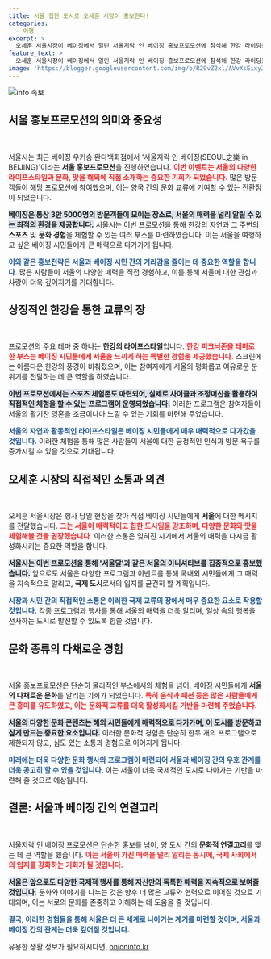 ```yaml
---
title: 서울 힙한 도시로 오세훈 시장이 홍보한다!
categories:
  - 여행
excerpt: >
  오세훈 서울시장이 베이징에서 열린 서울지락 인 베이징 홍보프로모션에 참석해 한강 라이딩을 체험하며 서울의 매력을 전했습니다. 다양한 부스를 통해 서울의 맛과 멋을 소개하며 베이징 시민들의 큰 호응을 얻었는데, 서울의 독특한 라이프스타일을 체험할 기회를 놓치지 마세요!
feature_text: >
  오세훈 서울시장이 베이징에서 열린 서울지락 인 베이징 홍보프로모션에 참석해 한강 라이딩을 체험하며 서울의 매력을 전했습니다. 다양한 부스를 통해 서울의 맛과 멋을 소개하며 베이징 시민들의 큰 호응을 얻었는데, 서울의 독특한 라이프스타일을 체험할 기회를 놓치지 마세요!
image: 'https://blogger.googleusercontent.com/img/b/R29vZ2xl/AVvXsEixyZcFfHzMRdzZMjFBmAUKJYCLCGyLL1o632UiGVXcaFdKo_bkvkuCioo0uUKlGfBVcT3P84aROyZIXSBEx3Aw5nCQ3pTgDom1WDC4m8eifvWiAmWEEVb4x6G_l8C0QH225ldMjyaFvpxGEBGNO37VmDTDMHGhJPq73UglMfDca1-0aw/s1600/blogspot.png'
---
```


<p><img src="https://blogger.googleusercontent.com/img/b/R29vZ2xl/AVvXsEixyZcFfHzMRdzZMjFBmAUKJYCLCGyLL1o632UiGVXcaFdKo_bkvkuCioo0uUKlGfBVcT3P84aROyZIXSBEx3Aw5nCQ3pTgDom1WDC4m8eifvWiAmWEEVb4x6G_l8C0QH225ldMjyaFvpxGEBGNO37VmDTDMHGhJPq73UglMfDca1-0aw/s1600/blogspot.png" alt="info 속보" /></p>

<h2 data-ke-size="size26">서울 홍보프로모션의 의미와 중요성</h2>

<p data-ke-size="size16">&nbsp;</p>

<p>서울시는 최근 베이징 우커송 완다백화점에서 '서울지락 인 베이징(SEOUL之樂 in BEIJING)'이라는 <strong>서울 홍보프로모션</strong>을 진행하였습니다. <b><span style="color: #ee2323;">이번 이벤트는 서울의 다양한 라이프스타일과 문화, 맛을 해외에 직접 소개하는 중요한 기회가 되었습니다.</span></b> 많은 방문객들이 해당 프로모션에 참여했으며, 이는 양국 간의 문화 교류에 기여할 수 있는 전환점이 되었습니다.</p>

<p><b><span style="background-color: #21538527;">베이징은 통상 3만 5000명의 방문객들이 모이는 장소로, 서울의 매력을 널리 알릴 수 있는 최적의 환경을 제공합니다.</span></b> 서울시는 이번 프로모션을 통해 한강의 자연과 그 주변의 <strong>스포츠</strong> 및 <strong>문화 경험</strong>을 체험할 수 있는 여러 부스를 마련하였습니다. 이는 서울을 여행하고 싶은 베이징 시민들에게 큰 매력으로 다가가게 됩니다.</p>

<p><b><span style="color: #1a5490;">이와 같은 홍보전략은 서울과 베이징 시민 간의 거리감을 줄이는 데 중요한 역할을 합니다.</span></b> 많은 사람들이 서울의 다양한 매력을 직접 경험하고, 이를 통해 서울에 대한 관심과 사랑이 더욱 깊어지기를 기대합니다.</p>

<h2 data-ke-size="size26">상징적인 한강을 통한 교류의 장</h2>

<p data-ke-size="size16">&nbsp;</p>

<p>프로모션의 주요 테마 중 하나는 <strong>한강의 라이프스타일</strong>입니다. <b><span style="color: #ee2323;">한강 피크닉존을 테마로 한 부스는 베이징 시민들에게 서울을 느끼게 하는 특별한 경험을 제공했습니다.</span></b> 스크린에는 아름다운 한강의 풍경이 비춰졌으며, 이는 참여자에게 서울의 평화롭고 여유로운 분위기를 전달하는 데 큰 역할을 하였습니다.</p>

<p><b><span style="background-color: #21538527;">이번 프로모션에서는 스포츠 체험존도 마련되어, 실제로 <strong>사이클</strong>과 <strong>조정머신</strong>을 활용하여 직접적인 체험을 할 수 있는 프로그램이 운영되었습니다.</span></b> 이러한 프로그램은 참여자들이 서울의 활기찬 영혼을 조금이나마 느낄 수 있는 기회를 마련해 주었습니다. </p>

<p><b><span style="color: #1a5490;">서울의 자연과 활동적인 라이프스타일은 베이징 시민들에게 매우 매력적으로 다가갔을 것입니다.</span></b> 이러한 체험을 통해 많은 사람들이 서울에 대한 긍정적인 인식과 방문 욕구를 증가시킬 수 있을 것으로 기대됩니다.</p>

<h2 data-ke-size="size26">오세훈 시장의 직접적인 소통과 의견</h2>

<p data-ke-size="size16">&nbsp;</p>

<p>오세훈 서울시장은 행사 당일 현장을 찾아 직접 베이징 시민들에게 <strong>서울</strong>에 대한 메시지를 전달했습니다. <b><span style="color: #ee2323;">그는 서울이 매력적이고 힙한 도시임을 강조하며, 다양한 문화와 맛을 체험해볼 것을 권장했습니다.</span></b> 이러한 소통은 잊혀진 시기에서 서울의 매력을 다시금 활성화시키는 중요한 역할을 합니다.</p>

<p><b><span style="background-color: #21538527;">서울시는 이번 프로모션을 통해 '서울달'과 같은 서울의 이니셔티브를 집중적으로 홍보했습니다.</span></b> 앞으로도 서울은 다양한 프로그램과 이벤트를 통해 국내외 시민들에게 그 매력을 지속적으로 알리고, <strong>국제 도시</strong>로서의 입지를 굳건히 할 계획입니다. </p>

<p><b><span style="color: #1a5490;">시장과 시민 간의 직접적인 소통은 이러한 국제 교류의 장에서 매우 중요한 요소로 작용할 것입니다.</span></b> 각종 프로그램과 행사를 통해 서울의 매력을 더욱 알리며, 일상 속의 행복을 선사하는 도시로 발전할 수 있도록 힘쓸 것입니다.</p>

<h2 data-ke-size="size26">문화 종류의 다채로운 경험</h2>

<p data-ke-size="size16">&nbsp;</p>

<p>서울 홍보프로모션은 단순히 물리적인 부스에서의 체험을 넘어, 베이징 시민들에게 <strong>서울의 다채로운 문화</strong>를 알리는 기회가 되었습니다. <b><span style="color: #ee2323;">특히 음식과 패션 등은 많은 사람들에게 큰 흥미를 유도하였고, 이는 문화적 교류를 더욱 활성화시킬 기반을 마련해 주었습니다.</span></b></p>

<p><b><span style="background-color: #21538527;">서울의 다양한 문화 콘텐츠는 해외 시민들에게 매력적으로 다가가며, 이 도시를 방문하고 싶게 만드는 중요한 요소입니다.</span></b> 이러한 문화적 경험은 단순히 한두 개의 프로그램으로 제한되지 않고, 심도 있는 소통과 경험으로 이어지게 됩니다. </p>

<p><b><span style="color: #1a5490;">미래에는 더욱 다양한 문화 행사와 프로그램이 마련되어 서울과 베이징 간의 우호 관계를 더욱 공고히 할 수 있을 것입니다.</span></b> 이는 서울이 더욱 국제적인 도시로 나아가는 기반을 마련해 줄 것으로 예상됩니다.</p>

<h2 data-ke-size="size26">결론: 서울과 베이징 간의 연결고리</h2>

<p data-ke-size="size16">&nbsp;</p>

<p>서울지락 인 베이징 프로모션은 단순한 홍보를 넘어, 양 도시 간의 <strong>문화적 연결고리</strong>를 맺는 데 큰 역할을 했습니다. <b><span style="color: #ee2323;">이는 서울이 가진 매력을 널리 알리는 동시에, 국제 사회에서의 입지를 강화하는 기회가 될 것입니다.</span></b> </p>

<p><b><span style="background-color: #21538527;">서울은 앞으로도 다양한 국제적 행사를 통해 자신만의 독특한 매력을 지속적으로 보여줄 것입니다.</span></b> 문화와 이야기를 나누는 것은 향후 더 많은 교류와 협력으로 이어질 것으로 기대되며, 이는 서로의 문화를 존중하고 이해하는 데 도움을 줄 것입니다.</p>

<p><b><span style="color: #1a5490;">결국, 이러한 경험들을 통해 서울은 더 큰 세계로 나아가는 계기를 마련할 것이며, 서울과 베이징 간의 관계는 더욱 깊어질 것입니다.</span></b> </p>
유용한 생활 정보가 필요하시다면, <a href="https://onioninfo.kr" rel="dofollow">onioninfo.kr</a>


